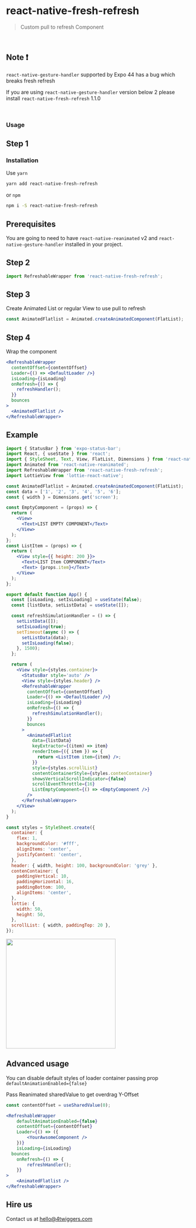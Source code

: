 # react-native-fresh-refresh

> Custom pull to refresh Component

<br>

## Note ❗

`react-native-gesture-handler` supported by Expo 44 has a bug which breaks fresh refresh

If you are using `react-native-gesture-handler` version below 2 please install `react-native-fresh-refresh` 1.1.0

<br>

### Usage

## Step 1

### Installation

Use `yarn`

```sh
yarn add react-native-fresh-refresh
```

or `npm`

```sh
npm i -S react-native-fresh-refresh
```

## Prerequisites

You are going to need to have `react-native-reanimated` v2 and `react-native-gesture-handler` installed in your project.

## Step 2

```jsx
import RefreshableWrapper from 'react-native-fresh-refresh';
```

## Step 3

Create Animated List or regular View to use pull to refresh

```jsx
const AnimatedFlatlist = Animated.createAnimatedComponent(FlatList);
```

## Step 4

Wrap the component

```jsx
<RefreshableWrapper
  contentOffset={contentOffset}
  Loader={() => <DefaultLoader />}
  isLoading={isLoading}
  onRefresh={() => {
    refreshHandler();
  }}
  bounces
>
  <AnimatedFlatlist />
</RefreshableWrapper>
```

## Example

```jsx
import { StatusBar } from 'expo-status-bar';
import React, { useState } from 'react';
import { StyleSheet, Text, View, FlatList, Dimensions } from 'react-native';
import Animated from 'react-native-reanimated';
import RefreshableWrapper from 'react-native-fresh-refresh';
import LottieView from 'lottie-react-native';

const AnimatedFlatlist = Animated.createAnimatedComponent(FlatList);
const data = ['1', '2', '3', '4', '5', '6'];
const { width } = Dimensions.get('screen');

const EmptyComponent = (props) => {
  return (
    <View>
      <Text>LIST EMPTY COMPONENT</Text>
    </View>
  );
};
const ListItem = (props) => {
  return (
    <View style={{ height: 200 }}>
      <Text>LIST Item COMPONENT</Text>
      <Text> {props.item}</Text>
    </View>
  );
};

export default function App() {
  const [isLoading, setIsLoading] = useState(false);
  const [listData, setListData] = useState([]);

  const refreshSimulationHandler = () => {
    setListData([]);
    setIsLoading(true);
    setTimeout(async () => {
      setListData(data);
      setIsLoading(false);
    }, 1500);
  };

  return (
    <View style={styles.container}>
      <StatusBar style='auto' />
      <View style={styles.header} />
      <RefreshableWrapper
        contentOffset={contentOffset}
        Loader={() => <DefaultLoader />}
        isLoading={isLoading}
        onRefresh={() => {
          refreshSimulationHandler();
        }}
        bounces
      >
        <AnimatedFlatlist
          data={listData}
          keyExtractor={(item) => item}
          renderItem={({ item }) => {
            return <ListItem item={item} />;
          }}
          style={styles.scrollList}
          contentContainerStyle={styles.contenContainer}
          showsVerticalScrollIndicator={false}
          scrollEventThrottle={16}
          ListEmptyComponent={() => <EmptyComponent />}
        />
      </RefreshableWrapper>
    </View>
  );
}

const styles = StyleSheet.create({
  container: {
    flex: 1,
    backgroundColor: '#fff',
    alignItems: 'center',
    justifyContent: 'center',
  },
  header: { width, height: 100, backgroundColor: 'grey' },
  contenContainer: {
    paddingVertical: 10,
    paddingHorizontal: 16,
    paddingBottom: 100,
    alignItems: 'center',
  },
  lottie: {
    width: 50,
    height: 50,
  },
  scrollList: { width, paddingTop: 20 },
});
```

<img width="300" src="https://github.com/4TWIGGERS/react-native-fresh-refresh/blob/main/gif/refresh.gif">

## Advanced usage

You can disable default styles of loader container passing prop `defaultAnimationEnabled={false}`

Pass Reanimated sharedValue to get overdrag Y-Offset

```jsx
const contentOffset = useSharedValue(0);
```

```jsx
<RefreshableWrapper
	defaultAnimationEnabled={false}
	contentOffset={contentOffset}
	Loader={() => ({
		<YourAwsomeComponent />
	})}
	isLoading={isLoading}
  bounces
	onRefresh={() => {
		refreshHandler();
	}}
>
	<AnimatedFlatlist />
</RefreshableWrapper>
```

## Hire us

Contact us at hello@4twiggers.com
